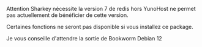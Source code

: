 Attention Sharkey nécessite la version 7 de redis hors YunoHost ne permet pas actuellement de bénéficier de cette version.

Certaines fonctions ne seront pas disponible si vous installez ce package.

Je vous conseille d'attendre la sortie de Bookworm Debian 12